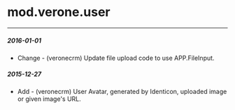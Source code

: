 # mod.verone.user
---

#####  2016-01-01

- Change - (veronecrm) Update file upload code to use APP.FileInput.

#####  2015-12-27

- Add - (veronecrm) User Avatar, generated by Identicon, uploaded image or given image's URL.
